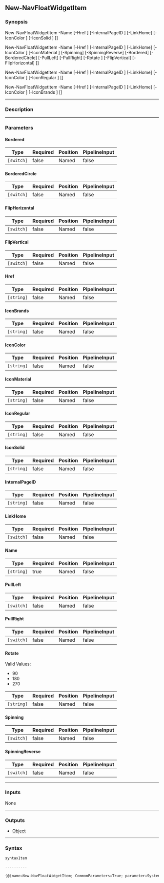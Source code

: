 New-NavFloatWidgetItem
----------------------

### Synopsis

New-NavFloatWidgetItem -Name <string> [-Href <string>] [-InternalPageID <string>] [-LinkHome] [-IconColor <string>] [-IconSolid <string>] [<CommonParameters>]

New-NavFloatWidgetItem -Name <string> [-Href <string>] [-InternalPageID <string>] [-LinkHome] [-IconColor <string>] [-IconMaterial <string>] [-Spinning] [-SpinningReverse] [-Bordered] [-BorderedCircle] [-PullLeft] [-PullRight] [-Rotate <string>] [-FlipVertical] [-FlipHorizontal] [<CommonParameters>]

New-NavFloatWidgetItem -Name <string> [-Href <string>] [-InternalPageID <string>] [-LinkHome] [-IconColor <string>] [-IconRegular <string>] [<CommonParameters>]

New-NavFloatWidgetItem -Name <string> [-Href <string>] [-InternalPageID <string>] [-LinkHome] [-IconColor <string>] [-IconBrands <string>] [<CommonParameters>]

---

### Description

---

### Parameters
#### **Bordered**

|Type      |Required|Position|PipelineInput|
|----------|--------|--------|-------------|
|`[switch]`|false   |Named   |false        |

#### **BorderedCircle**

|Type      |Required|Position|PipelineInput|
|----------|--------|--------|-------------|
|`[switch]`|false   |Named   |false        |

#### **FlipHorizontal**

|Type      |Required|Position|PipelineInput|
|----------|--------|--------|-------------|
|`[switch]`|false   |Named   |false        |

#### **FlipVertical**

|Type      |Required|Position|PipelineInput|
|----------|--------|--------|-------------|
|`[switch]`|false   |Named   |false        |

#### **Href**

|Type      |Required|Position|PipelineInput|
|----------|--------|--------|-------------|
|`[string]`|false   |Named   |false        |

#### **IconBrands**

|Type      |Required|Position|PipelineInput|
|----------|--------|--------|-------------|
|`[string]`|false   |Named   |false        |

#### **IconColor**

|Type      |Required|Position|PipelineInput|
|----------|--------|--------|-------------|
|`[string]`|false   |Named   |false        |

#### **IconMaterial**

|Type      |Required|Position|PipelineInput|
|----------|--------|--------|-------------|
|`[string]`|false   |Named   |false        |

#### **IconRegular**

|Type      |Required|Position|PipelineInput|
|----------|--------|--------|-------------|
|`[string]`|false   |Named   |false        |

#### **IconSolid**

|Type      |Required|Position|PipelineInput|
|----------|--------|--------|-------------|
|`[string]`|false   |Named   |false        |

#### **InternalPageID**

|Type      |Required|Position|PipelineInput|
|----------|--------|--------|-------------|
|`[string]`|false   |Named   |false        |

#### **LinkHome**

|Type      |Required|Position|PipelineInput|
|----------|--------|--------|-------------|
|`[switch]`|false   |Named   |false        |

#### **Name**

|Type      |Required|Position|PipelineInput|
|----------|--------|--------|-------------|
|`[string]`|true    |Named   |false        |

#### **PullLeft**

|Type      |Required|Position|PipelineInput|
|----------|--------|--------|-------------|
|`[switch]`|false   |Named   |false        |

#### **PullRight**

|Type      |Required|Position|PipelineInput|
|----------|--------|--------|-------------|
|`[switch]`|false   |Named   |false        |

#### **Rotate**

Valid Values:

* 90
* 180
* 270

|Type      |Required|Position|PipelineInput|
|----------|--------|--------|-------------|
|`[string]`|false   |Named   |false        |

#### **Spinning**

|Type      |Required|Position|PipelineInput|
|----------|--------|--------|-------------|
|`[switch]`|false   |Named   |false        |

#### **SpinningReverse**

|Type      |Required|Position|PipelineInput|
|----------|--------|--------|-------------|
|`[switch]`|false   |Named   |false        |

---

### Inputs
None

---

### Outputs
* [Object](https://learn.microsoft.com/en-us/dotnet/api/System.Object)

---

### Syntax
```PowerShell
syntaxItem
```
```PowerShell
----------
```
```PowerShell
{@{name=New-NavFloatWidgetItem; CommonParameters=True; parameter=System.Object[]}, @{name=New-NavFloatWidgetItem; CommonParameters=True; parameter=System.Object[]}, @{name=New-NavFloatWidgetItem; CommonParamet…
```
